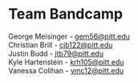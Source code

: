 # Team Bandcamp

George Meisinger - gem56@pitt.edu
<br />Christian Brill - cjb122@pitt.edu
<br />Justin Budd - jtb79@pitt.edu
<br />Kyle  Hartenstein - krh105@pitt.edu
<br />Vanessa Colihan - vmc12@pitt.edu
